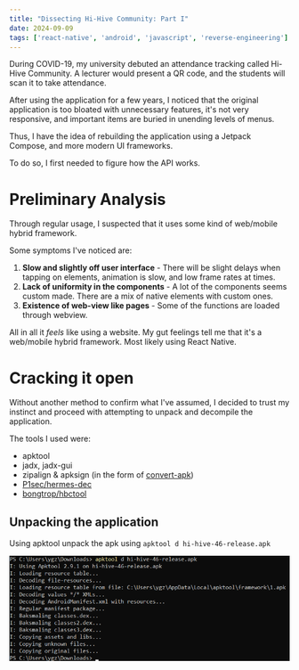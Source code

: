 ```yaml
---
title: "Dissecting Hi-Hive Community: Part I"
date: 2024-09-09
tags: ['react-native', 'android', 'javascript', 'reverse-engineering']
---
```


During COVID-19, my university debuted an attendance tracking called Hi-Hive Community. A lecturer would present a QR code, and the students will scan it to take attendance.

After using the application for a few years, I noticed that the original application is too bloated with unnecessary features, it's not very responsive, and important items are buried in unending levels of menus.

Thus, I have the idea of rebuilding the application using a Jetpack Compose, and more modern UI frameworks.

To do so, I first needed to figure how the API works.

# Preliminary Analysis
Through regular usage, I suspected that it uses some kind of web/mobile hybrid framework. 

Some symptoms I've noticed are:
1. **Slow and slightly off user interface** - There will be slight delays when tapping on elements, animation is slow, and low frame rates at times.
2. **Lack of uniformity in the components** - A lot of the components seems custom made. There are a mix of native elements with custom ones.
3. **Existence of web-view like pages** - Some of the functions are loaded through webview.

All in all it _feels_ like using a website. My gut feelings tell me that it's a web/mobile hybrid framework. Most likely using React Native.

# Cracking it open
Without another method to confirm what I've assumed, I decided to trust my instinct and proceed with attempting to unpack and decompile the application.

The tools I used were:

- apktool
- jadx, jadx-gui
- zipalign & apksign (in the form of [convert-apk](https://github.com/mathieures/convert-apk))
- [P1sec/hermes-dec](https://github.com/P1sec/hermes-dec)
- [bongtrop/hbctool](https://github.com/bongtrop/hbctool)

## Unpacking the application
Using apktool unpack the apk using `apktool d hi-hive-46-release.apk`

![alt text](/assets/images/apktool_unpacking.png "Decompiling apk with apktool")